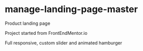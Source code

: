 # manage-landing-page-master

Product landing page

Project started from FrontEndMentor.io

Full responsive, custom slider and animated hamburger
